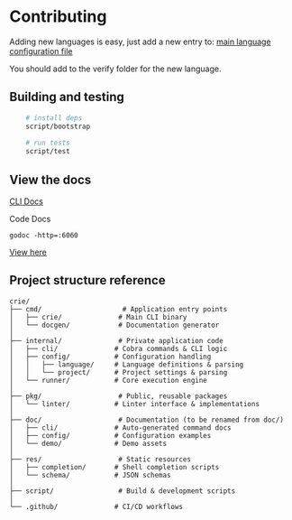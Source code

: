 # Contributing

Adding new languages is easy, just add a new entry to:
[main language configuration file](internal/config/language/defaults.yml)

You should add to the verify folder for the new language.

## Building and testing

```bash
    # install deps
    script/bootstrap
    
    # run tests
    script/test
```

## View the docs

[CLI Docs](doc/cli/crie.md)

Code Docs

```
godoc -http=:6060
```

[View here](http://localhost:6060/pkg/github.com/tyhal/crie/crie/#pg-overview)

## Project structure reference

```
crie/
├── cmd/                    # Application entry points
│   ├── crie/              # Main CLI binary
│   └── docgen/            # Documentation generator
│
├── internal/              # Private application code
│   ├── cli/              # Cobra commands & CLI logic
│   ├── config/           # Configuration handling
│   │   ├── language/     # Language definitions & parsing
│   │   └── project/      # Project settings & parsing
│   └── runner/           # Core execution engine
│
├── pkg/                   # Public, reusable packages
│   └── linter/           # Linter interface & implementations
│
├── doc/                   # Documentation (to be renamed from doc/)
│   ├── cli/              # Auto-generated command docs
│   ├── config/           # Configuration examples
│   └── demo/             # Demo assets
│
├── res/                   # Static resources
│   ├── completion/       # Shell completion scripts
│   └── schema/           # JSON schemas
│
├── script/                # Build & development scripts
│
└── .github/              # CI/CD workflows
```
